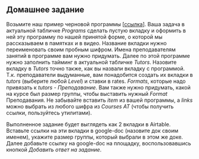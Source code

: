 ## Домашнее задание

Возьмите наш пример черновой программы [[ссылка](https://docs.google.com/document/d/1CSG3m-Km31kV_CWIxo0HtUMWYDRl5zDNRiwmf84P2sU/edit?usp=sharing)]. Ваша задача в актуальной табличке *Programs* сделать пустую вкладку и оформить в ней эту программу по нашей принятой форме, о которой мы рассказываем в памятках и в видео. Название вкладки нужно переименовать своим пробным шифром. Имена преподавателям занятий в программе вам нужно придумать. Далее по этой программе нужно заполнить тайминг в актуальной табличке *Tutors*. Назовите вкладку в *Tutors* точно также, как вы назвали вкладку с программой. Т.к. преподаватели выдуманные, вам понадобится создать их вкладки в *tutors* (выберите любой *Level*) и ставки в rates. *Formats*, которые надо привязать к *tutors* - *Преподавание*. Вам также нужно придумать, какой на курсе был размер группы, чтобы выставить нужный *Format* Преподавания. Не забывайте вставить *item* из вашей программы, а *links* можно выбрать из любого шифра из *Courses AT* (чтобы получить ссылки, пользуйтесь утилитами). 

Выполненное задание будет выглядеть как 2 вкладки в Airtable. Вставьте ссылки на эти вкладки в google-doc (назовите док своим именем), укажите размер группы, который выбрали в этом же доке. Далее добавьте ссылку на google-doc на площадку, воспользовавшись кнопкой *Добавить ответ на задание*.